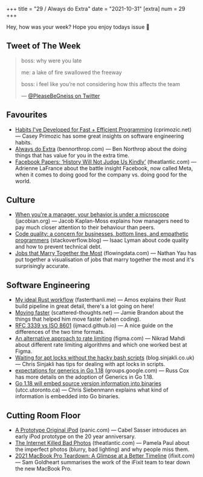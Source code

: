 +++
title = "29 / Always do Extra"
date = "2021-10-31"
[extra]
num = 29
+++

Hey, how was your week? Hope you enjoy todays issue 🎃

## Tweet of The Week
> boss: why were you late
>
> me: a lake of fire swallowed the freeway
>
> boss: i feel like you’re not considering how this affects the team
>
> — [@PleaseBeGneiss on Twitter](https://twitter.com/PleaseBeGneiss/status/1437445987346182147)

## Favourites
* [Habits I've Developed for Fast + Efficient Programming](https://cprimozic.net/blog/programming-speed-strategies/) (cprimozic.net) — Casey Primozic has some great insights on software engineering habits.
* [Always do Extra](http://www.bennorthrop.com/Essays/2021/always-do-extra.php) (bennorthrop.com) — Ben Northrop about the doing things that has value for you in the extra time.
* [Facebook Papers: ‘History Will Not Judge Us Kindly’](https://www.theatlantic.com/ideas/archive/2021/10/facebook-papers-democracy-election-zuckerberg/620478/) (theatlantic.com) — Adrienne LaFrance about the battle insight Facebook, now called Meta, when it comes to doing good for the company vs. doing good for the world.

## Culture
* [When you're a manager, your behavior is under a microscope](https://jacobian.org/2021/oct/26/manager-microscope/) (jacobian.org) — Jacob Kaplan-Moss explains how managers need to pay much closer attention to their behaviour than peers.
* [Code quality: a concern for businesses, bottom lines, and empathetic programmers](https://stackoverflow.blog/2021/10/18/code-quality-a-concern-for-businesses-bottom-lines-and-empathetic-programmers/) (stackoverflow.blog) — Isaac Lyman about code quality and how to prevent technical debt.
* [Jobs that Marry Together the Most](https://flowingdata.com/2021/05/26/jobs-that-marry-together/) (flowingdata.com) — Nathan Yau has put together a visualisation of jobs that marry together the most and it's surprisingly accurate.

## Software Engineering
* [My ideal Rust workflow](https://fasterthanli.me/articles/my-ideal-rust-workflow) (fasterthanli.me) — Amos explains their Rust build pipeline in great detail, there's a lot going on here!
* [Moving faster](https://scattered-thoughts.net/writing/moving-faster/) (scattered-thoughts.net) — Jamie Brandon about the things that helped him move faster (when coding).
* [RFC 3339 vs ISO 8601](https://ijmacd.github.io/rfc3339-iso8601/) (ijmacd.github.io) — A nice guide on the differences of the two time formats.
* [An alternative approach to rate limiting](https://www.figma.com/blog/an-alternative-approach-to-rate-limiting/) (figma.com) — Nikrad Mahdi about different rate limiting algorithms and which one worked best at Figma.
* [Waiting for apt locks without the hacky bash scripts](https://blog.sinjakli.co.uk/2021/10/25/waiting-for-apt-locks-without-the-hacky-bash-scripts/) (blog.sinjakli.co.uk) — Chris Sinjakli has tips for dealing with apt locks in scripts.
* [expectations for generics in Go 1.18](https://groups.google.com/g/golang-dev/c/iuB22_G9Kbo) (groups.google.com) — Russ Cox has more details on the adoption of Generics in Go 1.18.
* [Go 1.18 will embed source version information into binaries](https://utcc.utoronto.ca/~cks/space/blog/programming/GoVersionOfYourSource) (utcc.utoronto.ca) — Chris Siebenmann explains what kind of information is embedded into Go binaries.

## Cutting Room Floor
* [A Prototype Original iPod](https://panic.com/blog/a-prototype-original-ipod/) (panic.com) — Cabel Sasser introduces an early iPod prototype on the 20 year anniversary.
* [The Internet Killed Bad Photos](https://www.theatlantic.com/culture/archive/2021/10/internet-lost-bad-photos/620463/) (theatlantic.com) — Pamela Paul about the imperfect photos (blurry, bad lighting) and why people miss them.
* [2021 MacBook Pro Teardown: A Glimpse at a Better Timeline](https://www.ifixit.com/News/54122/macbook-pro-2021-teardown) (ifixit.com) — Sam Goldheart summarises the work of the iFixit team to tear down the new MacBook Pro.